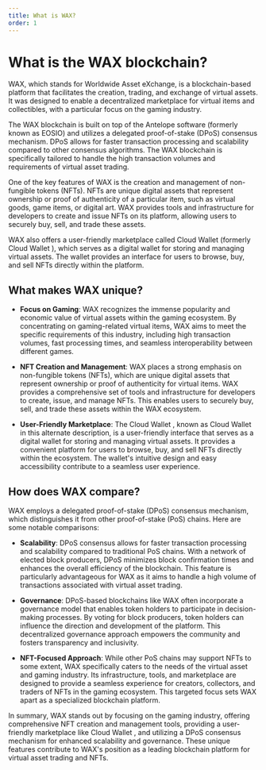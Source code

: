 ```yaml
---
title: What is WAX?
order: 1
---
```


# What is the WAX blockchain?

WAX, which stands for Worldwide Asset eXchange, is a blockchain-based platform that facilitates the creation, trading, and exchange of virtual assets. It was designed to enable a decentralized marketplace for virtual items and collectibles, with a particular focus on the gaming industry.

The WAX blockchain is built on top of the Antelope software (formerly known as EOSIO) and utilizes a delegated proof-of-stake (DPoS) consensus mechanism. DPoS allows for faster transaction processing and scalability compared to other consensus algorithms. The WAX blockchain is specifically tailored to handle the high transaction volumes and requirements of virtual asset trading.

One of the key features of WAX is the creation and management of non-fungible tokens (NFTs). NFTs are unique digital assets that represent ownership or proof of authenticity of a particular item, such as virtual goods, game items, or digital art. WAX provides tools and infrastructure for developers to create and issue NFTs on its platform, allowing users to securely buy, sell, and trade these assets.

WAX also offers a user-friendly marketplace called Cloud Wallet  (formerly Cloud Wallet ), which serves as a digital wallet for storing and managing virtual assets. The wallet provides an interface for users to browse, buy, and sell NFTs directly within the platform.

## What makes WAX unique?

- **Focus on Gaming**: WAX recognizes the immense popularity and economic value of virtual assets within the gaming ecosystem. By concentrating on gaming-related virtual items, WAX aims to meet the specific requirements of this industry, including high transaction volumes, fast processing times, and seamless interoperability between different games.

- **NFT Creation and Management**: WAX places a strong emphasis on non-fungible tokens (NFTs), which are unique digital assets that represent ownership or proof of authenticity for virtual items. WAX provides a comprehensive set of tools and infrastructure for developers to create, issue, and manage NFTs. This enables users to securely buy, sell, and trade these assets within the WAX ecosystem.

- **User-Friendly Marketplace**: The Cloud Wallet , known as Cloud Wallet  in this alternate description, is a user-friendly interface that serves as a digital wallet for storing and managing virtual assets. It provides a convenient platform for users to browse, buy, and sell NFTs directly within the ecosystem. The wallet's intuitive design and easy accessibility contribute to a seamless user experience.

## How does WAX compare?

WAX employs a delegated proof-of-stake (DPoS) consensus mechanism, which distinguishes it from other proof-of-stake (PoS) chains. Here are some notable comparisons:

- **Scalability**: DPoS consensus allows for faster transaction processing and scalability compared to traditional PoS chains. With a network of elected block producers, DPoS minimizes block confirmation times and enhances the overall efficiency of the blockchain. This feature is particularly advantageous for WAX as it aims to handle a high volume of transactions associated with virtual asset trading.

- **Governance**: DPoS-based blockchains like WAX often incorporate a governance model that enables token holders to participate in decision-making processes. By voting for block producers, token holders can influence the direction and development of the platform. This decentralized governance approach empowers the community and fosters transparency and inclusivity.

- **NFT-Focused Approach**: While other PoS chains may support NFTs to some extent, WAX specifically caters to the needs of the virtual asset and gaming industry. Its infrastructure, tools, and marketplace are designed to provide a seamless experience for creators, collectors, and traders of NFTs in the gaming ecosystem. This targeted focus sets WAX apart as a specialized blockchain platform.

In summary, WAX stands out by focusing on the gaming industry, offering comprehensive NFT creation and management tools, providing a user-friendly marketplace like Cloud Wallet , and utilizing a DPoS consensus mechanism for enhanced scalability and governance. These unique features contribute to WAX's position as a leading blockchain platform for virtual asset trading and NFTs.
